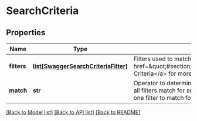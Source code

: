 # SearchCriteria

## Properties
Name | Type | Description | Notes
------------ | ------------- | ------------- | -------------
**filters** | [**list[SwaggerSearchCriteriaFilter]**](SwaggerSearchCriteriaFilter.md) | Filters used to match assets. See &lt;a href&#x3D;\&quot;#section/Responses/SearchCriteria\&quot;&gt;Search Criteria&lt;/a&gt; for more information on the structure and format. | [optional] 
**match** | **str** | Operator to determine how to match filters. &#x60;all&#x60; requires that all filters match for an asset to be included. &#x60;any&#x60; requires only one filter to match for an asset to be included. | [optional] 

[[Back to Model list]](../README.md#documentation-for-models) [[Back to API list]](../README.md#documentation-for-api-endpoints) [[Back to README]](../README.md)

